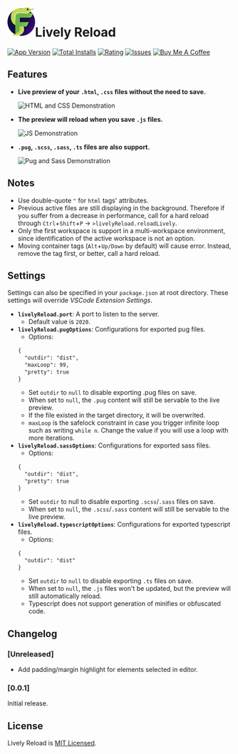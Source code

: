 <img align="left" src="resources/icon.png" alt="App Icon" height="64">

# Lively Reload
<a href="https://marketplace.visualstudio.com/items?itemName=uahnbu.lively-reload" target="_blank"><img src="https://img.shields.io/visual-studio-marketplace/v/uahnbu.lively-reload" alt="App Version"></a>
<a href="https://marketplace.visualstudio.com/items?itemName=uahnbu.lively-reload" target="_blank"><img src="https://img.shields.io/visual-studio-marketplace/i/uahnbu.lively-reload" alt="Total Installs"></a>
<a href="https://marketplace.visualstudio.com/items?itemName=uahnbu.lively-reload" target="_blank"><img src="https://img.shields.io/visual-studio-marketplace/r/uahnbu.lively-reload" alt="Rating"></a>
<a href="https://github.com/uahnbu/lively-reload/issues"><img src="https://img.shields.io/github/issues/uahnbu/lively-reload" alt="Issues"></a>
<a href="https://www.buymeacoffee.com/uahnbu" target="_blank"><img src="https://www.buymeacoffee.com/assets/img/custom_images/purple_img.png" alt="Buy Me A Coffee" height="24"></a>

## Features
* **Live preview of your `.html`, `.css` files without the need to save.**

  ![HTML and CSS Demonstration](./resources/HtmlCss.gif)
* **The preview will reload when you save `.js` files.**

  ![JS Demonstration](./resources/Js.gif)
* **`.pug`, `.scss`, `.sass`, `.ts` files are also support.**

  ![Pug and Sass Demonstration](./resources/PugSass.gif)
## Notes
* Use double-quote `"` for `html` tags' attributes.
* Previous active files are still displaying in the background. Therefore if you suffer from a decrease in performance, call for a hard reload through `Ctrl`+`Shift`+`P` → `>livelyReload.reloadLively`.
* Only the first workspace is support in a multi-workspace environment, since identification of the active workspace is not an option.
* Moving container tags (`Alt`+`Up/Down` by default) will cause error. Instead, remove the tag first, or better, call a hard reload.
## Settings
Settings can also be specified in your `package.json` at root directory. These settings will override *VSCode Extension Settings*.
* **`livelyReload.port`**: A port to listen to the server.
  * Default value is `2020`.
* **`livelyReload.pugOptions`**: Configurations for exported pug files.
  * Options:
  ```
  {
    "outdir": "dist",
    "maxLoop": 99,
    "pretty": true
  }
  ```
  * Set `outdir` to `null` to disable exporting .pug files on save.
  * When set to `null`, the `.pug` content will still be servable to the live preview.
  * If the file existed in the target directory, it will be overwrited.
  * `maxLoop` is the safelock constraint in case you trigger infinite loop such as writing `while n`. Change the value if you will use a loop with more iterations.
* **`livelyReload.sassOptions`**: Configurations for exported sass files.
  * Options:
  ```
  {
    "outdir": "dist",
    "pretty": true
  }
  ```
  * Set `outdir` to null to disable exporting `.scss`/`.sass` files on save.
  * When set to `null`, the `.scss`/`.sass` content will still be servable to the live preview.
* **`livelyReload.typescriptOptions`**: Configurations for exported typescript files.
  * Options:
  ```
  {
    "outdir": "dist"
  }
  ```
  * Set `outdir` to `null` to disable exporting `.ts` files on save.
  * When set to `null`, the `.js` files won't be updated, but the preview will still automatically reload.
  * Typescript does not support generation of minifies or obfuscated code.
## Changelog
### [Unreleased]
* Add padding/margin highlight for elements selected in editor.
### [0.0.1]
Initial release.
## License
Lively Reload is [MIT Licensed](../blob/master/LICENSE).
